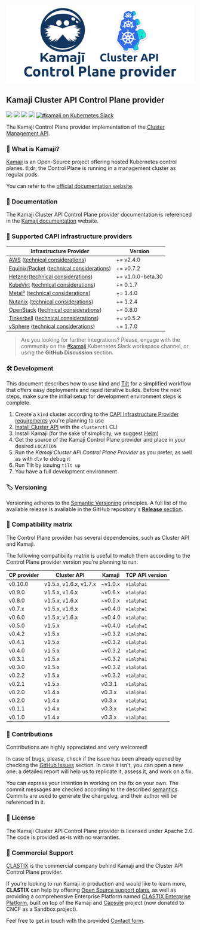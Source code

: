 ![Kamaji Cluster API Control Plane provider](./assets/cover.png)

## Kamaji Cluster API Control Plane provider

<p align="left">
  <img src="https://img.shields.io/github/license/clastix/cluster-api-control-plane-provider-kamaji"/>
  <img src="https://img.shields.io/github/go-mod/go-version/clastix/cluster-api-control-plane-provider-kamaji"/>
  <img src="https://goreportcard.com/badge/github.com/clastix/kamaji">
  <a href="https://github.com/clastix/kamaji/releases"><img src="https://img.shields.io/github/v/release/clastix/cluster-api-control-plane-provider-kamaji"/></a>
  <a href="https://kubernetes.slack.com/archives/C03GLTTMWNN"><img alt="#kamaji on Kubernetes Slack" src="https://img.shields.io/badge/slack-@kubernetes/kamaji-blue.svg?logo=slack"/></a>
</p>

The Kamaji Control Plane provider implementation of the [Cluster Management API](https://cluster-api.sigs.k8s.io/).

### 🤔 What is Kamaji?

[Kamaji](http://github.com/clastix/kamaji) is an Open-Source project offering hosted Kubernetes control planes.
tl;dr; the Control Plane is running in a management cluster as regular pods.

You can refer to the [official documentation website](https://kamaji.clastix.io/).

### 📄 Documentation

The Kamaji Cluster API Control Plane provider documentation is referenced in the [Kamaji documentation](https://kamaji.clastix.io/guides/cluster-api/) website.

### 🚀 Supported CAPI infrastructure providers

| Infrastructure Provider                                                                                                                 | Version           |
|-----------------------------------------------------------------------------------------------------------------------------------------|-------------------|
| [AWS](https://github.com/kubernetes-sigs/cluster-api-provider-aws) ([technical considerations](docs/providers-aws.md))                  | += v2.4.0         |
| [Equinix/Packet](https://github.com/kubernetes-sigs/cluster-api-provider-packet) ([technical considerations](docs/providers-packet.md)) | += v0.7.2         |
| [Hetzner](https://github.com/syself/cluster-api-provider-hetzner)([technical considerations](docs/providers-hetzner.md))                | += v1.0.0-beta.30 |
| [KubeVirt](https://github.com/kubernetes-sigs/cluster-api-provider-kubevirt) ([technical considerations](docs/providers-kubevirt.md))   | += 0.1.7          |
| [Metal³](https://github.com/metal3-io/cluster-api-provider-metal3) ([technical considerations](docs/providers-metal3.md))               | += 1.4.0          |
| [Nutanix](https://github.com/nutanix-cloud-native/cluster-api-provider-nutanix) ([technical considerations](docs/providers-nutanix.md)) | += 1.2.4          |
| [OpenStack](https://github.com/kubernetes-sigs/cluster-api-provider-openstack) ([technical considerations](docs/providers-openstack.md))                                                          | += 0.8.0          |
| [Tinkerbell](https://github.com/tinkerbell/cluster-api-provider-tinkerbell) ([technical considerations](docs/providers-tinkerbell.md))  | += v0.5.2         |
| [vSphere](https://github.com/kubernetes-sigs/cluster-api-provider-vsphere) ([technical considerations](docs/providers-vsphere.md))      | += 1.7.0          |

> Are you looking for further integrations?
> Please, engage with the community on the [#kamaji](https://kubernetes.slack.com/archives/C03GLTTMWNN) Kubernetes Slack
> workspace channel, or using the **GitHub Discussion** section.

### 🛠 Development

This document describes how to use kind and [Tilt](https://tilt.dev/) for a simplified workflow that offers easy deployments and rapid iterative builds.
Before the next steps, make sure the initial setup for development environment steps is complete.

1. Create a `kind` cluster according to the [CAPI Infrastructure Provider requirements](https://cluster-api.sigs.k8s.io/user/quick-start#install-andor-configure-a-kubernetes-cluster) you're planning to use
2. [Install Cluster API](https://cluster-api.sigs.k8s.io/user/quick-start#initialize-the-management-cluster) with the `clusterctl` CLI
3. Install Kamaji (for the sake of simplicity, we suggest [Helm](https://github.com/clastix/kamaji/tree/master/charts/kamaji#install-kamaji))
4. Get the source of the Kamaji Control Plane provider and place in your desired `LOCATION`
5. Run the _Kamaji Cluster API Control Plane Provider_ as you prefer, as well as with `dlv` to debug it 
6. Run Tilt by issuing `tilt up`
7. You have a full development environment

### 🏷️ Versioning

Versioning adheres to the [Semantic Versioning](http://semver.org/) principles.
A full list of the available release is available in the GitHub repository's [**Release** section](https://github.com/clastix/cluster-api-control-plane-provider-kamaji/releases).

### 📄 Compatibility matrix

The Control Plane provider has several dependencies, such as Cluster API and Kamaji.

The following compatibility matrix is useful to match them according to the Control Plane provider version you're planning to run.

| CP provider | Cluster API            | Kamaji  | TCP API version |
|-------------|------------------------|---------|-----------------|
| v0.10.0     | v1.5.x, v1.6.x, v1.7.x | ~v1.0.x | `v1alpha1`      |
| v0.9.0      | v1.5.x, v1.6.x         | ~v0.6.x | `v1alpha1`      |
| v0.8.0      | v1.5.x, v1.6.x         | ~v0.5.x | `v1alpha1`      |
| v0.7.x      | v1.5.x, v1.6.x         | ~v0.4.0 | `v1alpha1`      |
| v0.6.0      | v1.5.x, v1.6.x         | ~v0.4.0 | `v1alpha1`      |
| v0.5.0      | v1.5.x                 | ~v0.4.0 | `v1alpha1`      |
| v0.4.2      | v1.5.x                 | ~v0.3.2 | `v1alpha1`      |
| v0.4.1      | v1.5.x                 | ~v0.3.2 | `v1alpha1`      |
| v0.4.0      | v1.5.x                 | ~v0.3.2 | `v1alpha1`      |
| v0.3.1      | v1.5.x                 | ~v0.3.2 | `v1alpha1`      |
| v0.3.0      | v1.5.x                 | ~v0.3.2 | `v1alpha1`      |
| v0.2.2      | v1.5.x                 | ~v0.3.2 | `v1alpha1`      |
| v0.2.1      | v1.5.x                 | v0.3.1  | `v1alpha1`      |
| v0.2.0      | v1.4.x                 | v0.3.x  | `v1alpha1`      |
| v0.2.0      | v1.4.x                 | v0.3.x  | `v1alpha1`      |
| v0.1.1      | v1.4.x                 | v0.3.x  | `v1alpha1`      |
| v0.1.0      | v1.4.x                 | v0.3.x  | `v1alpha1`      |

### 🤝 Contributions

Contributions are highly appreciated and very welcomed!

In case of bugs, please, check if the issue has been already opened by checking the [GitHub Issues](https://github.com/clastix/cluster-api-control-plane-provider-kamaji/issues) section.
In case it isn't, you can open a new one: a detailed report will help us to replicate it, assess it, and work on a fix.

You can express your intention in working on the fix on your own.
The commit messages are checked according to the described [semantics](https://github.com/projectcapsule/capsule/blob/main/CONTRIBUTING.md#semantics).
Commits are used to generate the changelog, and their author will be referenced in it.

### 📝 License

The Kamaji Cluster API Control Plane provider is licensed under Apache 2.0.
The code is provided as-is with no warranties.

### 🛟 Commercial Support

[CLASTIX](https://clastix.io/) is the commercial company behind Kamaji and the Cluster API Control Plane provider.

If you're looking to run Kamaji in production and would like to learn more, **CLASTIX** can help by offering [Open Source support plans](https://clastix.io/support),
as well as providing a comprehensive Enterprise Platform named [CLASTIX Enterprise Platform](https://clastix.cloud/), built on top of the Kamaji and [Capsule](https://capsule.clastix.io/) project (now donated to CNCF as a Sandbox project).

Feel free to get in touch with the provided [Contact form](https://clastix.io/contact).
